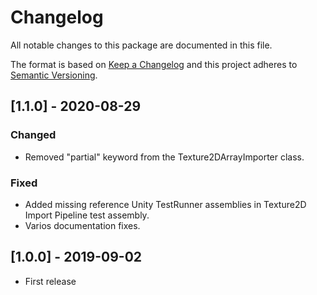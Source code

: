 # Changelog
All notable changes to this package are documented in this file.

The format is based on [Keep a Changelog](http://keepachangelog.com/en/1.0.0/)
and this project adheres to [Semantic Versioning](http://semver.org/spec/v2.0.0.html).

## [1.1.0] - 2020-08-29
### Changed
 - Removed "partial" keyword from the Texture2DArrayImporter class.
 
### Fixed
 - Added missing reference Unity TestRunner assemblies in Texture2D Import Pipeline test assembly.
 - Varios documentation fixes.
 
## [1.0.0] - 2019-09-02
 - First release
